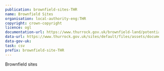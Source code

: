 ```yaml
---
publication: brownfield-sites-THR
name: Brownfield Sites
organisation: local-authority-eng:THR
copyright: crown-copyright
licence: ogl
documentation-url: https://www.thurrock.gov.uk/brownfield-land/potential-sites-for-development
data-url: https://www.thurrock.gov.uk/sites/default/files/assets/documents/brownfield-register-201712-v04.csv
data-gov-uk: 
task: csv
prefix: brownfield-site-THR
---
```


Brownfield sites

